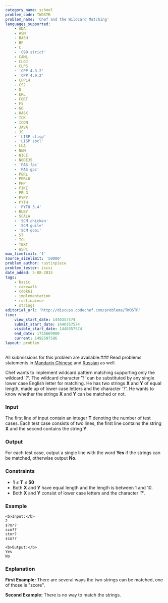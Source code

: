 ```yaml
---
category_name: school
problem_code: TWOSTR
problem_name: 'Chef and the Wildcard Matching'
languages_supported:
    - ADA
    - ASM
    - BASH
    - BF
    - C
    - 'C99 strict'
    - CAML
    - CLOJ
    - CLPS
    - 'CPP 4.3.2'
    - 'CPP 4.9.2'
    - CPP14
    - CS2
    - D
    - ERL
    - FORT
    - FS
    - GO
    - HASK
    - ICK
    - ICON
    - JAVA
    - JS
    - 'LISP clisp'
    - 'LISP sbcl'
    - LUA
    - NEM
    - NICE
    - NODEJS
    - 'PAS fpc'
    - 'PAS gpc'
    - PERL
    - PERL6
    - PHP
    - PIKE
    - PRLG
    - PYPY
    - PYTH
    - 'PYTH 3.4'
    - RUBY
    - SCALA
    - 'SCM chicken'
    - 'SCM guile'
    - 'SCM qobi'
    - ST
    - TCL
    - TEXT
    - WSPC
max_timelimit: '1'
source_sizelimit: '50000'
problem_author: rustinpiece
problem_tester: iscsi
date_added: 5-08-2015
tags:
    - basic
    - cakewalk
    - cook61
    - implementation
    - rustinpiece
    - strings
editorial_url: 'http://discuss.codechef.com/problems/TWOSTR'
time:
    view_start_date: 1440357574
    submit_start_date: 1440357574
    visible_start_date: 1440357574
    end_date: 1735669800
    current: 1492507586
layout: problem
---
```

All submissions for this problem are available.###  Read problems statements in [Mandarin Chinese](http://www.codechef.com/download/translated/COOK61/mandarin/TWOSTR.pdf) and [Russian](http://www.codechef.com/download/translated/COOK61/russian/TWOSTR.pdf) as well.

 Chef wants to implement wildcard pattern matching supporting only the wildcard '?'. The wildcard character '?' can be substituted by any single lower case English letter for matching. He has two strings **X** and **Y** of equal length, made up of lower case letters and the character '?'. He wants to know whether the strings **X** and **Y** can be matched or not.

### Input

The first line of input contain an integer **T** denoting the number of test cases. Each test case consists of two lines, the first line contains the string **X** and the second contains the string **Y**.

### Output

For each test case, output a single line with the word **Yes** if the strings can be matched, otherwise output **No**.

### Constraints

- **1** ≤ **T** ≤ **50**
- Both **X** and **Y** have equal length and the length is between 1 and 10.
- Both **X** and **Y** consist of lower case letters and the character '?'.

### Example

```
<b>Input:</b>
2
s?or?
sco??
stor?
sco??

<b>Output:</b>
Yes
No

```
### Explanation

**First Example:**  There are several ways the two strings can be matched, one of those is "score".

**Second Example:**  There is no way to match the strings.